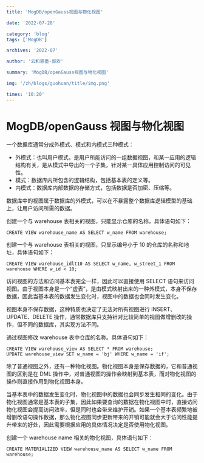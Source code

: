 ```yaml
---
title: 'MogDB/openGauss视图与物化视图'

date: '2022-07-28'

category: 'blog'
tags: ['MogDB']

archives: '2022-07'

author: '云和恩墨-郭欢'

summary: 'MogDB/openGauss视图与物化视图'

img: '/zh/blogs/guohuan/title/img.png'

times: '10:20'
---
```


# MogDB/openGauss 视图与物化视图

一个数据库通常分成外模式、模式和内模式三种模式：

- 外模式：也叫用户模式，是用户所能访问的一组数据视图，和某一应用的逻辑结构有关，是从模式中导出的一个子集，针对某一具体应用控制访问的可见性。
- 模式：数据库内所包含的逻辑结构，包括基本表的定义等。
- 内模式：数据库内部数据的存储方式，包括数据是否加密、压缩等。

数据库中的视图属于数据库的外模式，可以在不暴露整个数据库逻辑模型的基础上，让用户访问所需的数据。

创建一个与 warehouse 表相关的视图，只能显示仓库的名称，具体语句如下：

```
CREATE VIEW warehouse_name AS SELECT w_name FROM warehouse;
```

创建一个与 warehouse 表相关的视图，只显示编号小于 10 的仓库的名称和地址，具体语句如下：

```
CREATE VIEW warehouse_idlt10 AS SELECT w_name, w_street_1 FROM warehouse WHERE w_id < 10;
```

访问视图的方法和访问基本表完全一样，因此可以直接使用 SELECT 语句来访问视图。由于视图本身是一个“虚表”，是由模式映射出来的一种外模式，本身不保存数据，因此当基本表的数据发生变化时，视图中的数据也会同时发生变化。

视图本身不保存数据，这种特质也决定了无法对所有视图进行 INSERT、UPDATE、DELETE 操作，通常数据库只支持针对比较简单的视图做增删改的操作，但不同的数据库，其实现方法不同。

通过视图修改 warehouse 表中仓库的名称。具体语句如下：

```
CREATE VIEW warehouse_view AS SELECT * FROM warehouse;
UPDATE warehouse_view SET w_name = 'bj' WHERE w_name = 'if';
```

除了普通视图之外，还有一种物化视图。物化视图本身是保存数据的，它和普通视图的区别是在 DML 操作中，对普通视图的操作会映射到基本表，而对物化视图的操作则直接作用到物化视图本身。

当基本表中的数据发生变化时，物化视图中的数据也会同步发生相同的变化。由于物化视图通常是基本表的子集，因此如果要查询的数据在物化视图中时，直接访问物化视图会提高访问效率，但是同时也会带来维护开销。如果一个基本表频繁地被增删改语句操作数据，那么物化视图同步更新带来的开销可能就会大于访问性能提升带来的好处，因此需要根据应用的具体情况决定是否使用物化视图。

创建一个 warehouse name 相关的物化视图，具体语句如下：

```
CREATE MATERIALIZED VIEW warehouse_name AS SELECT w_name FROM warehouse;
```

